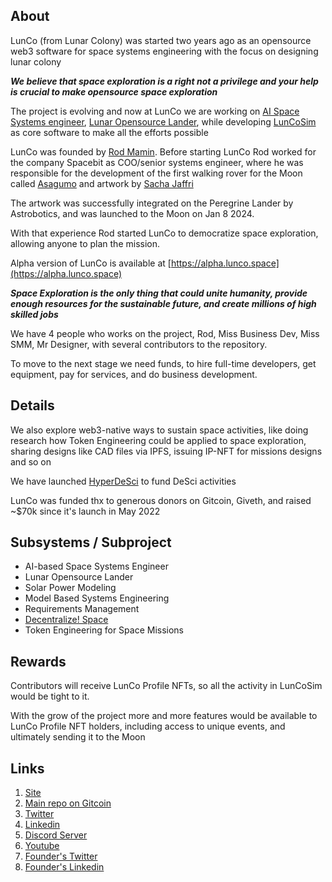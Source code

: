 
## About

LunCo (from Lunar Colony) was started two years ago as an opensource web3 software for space systems engineering with the focus on designing lunar colony

***We believe that space exploration is a right not a privilege and your help is crucial to make opensource space exploration***

The project is evolving and now at LunCo we are working on [AI Space Systems engineer](https://github.com/LunCoSim/lunco-chat-ai), [Lunar Opensource Lander](https://github.com/LunCoSim/lunar-opensource-lander), while developing [LunCoSim](https://github.com/LunCoSim/lunco-sim) as core software to make all the efforts possible

LunCo was founded by [Rod Mamin](https://twitter.com/_Difint_). Before starting LunCo Rod worked for the company Spacebit as COO/senior systems engineer, where he was responsible for the development of the first walking rover for the Moon called [Asagumo](https://www.youtube.com/watch?v=Fko0VZNO8DM) and artwork by [Sacha Jaffri ](https://edition.cnn.com/style/article/art-in-space-sacha-jafri-dubai-spc-intl/index.html)

The artwork was successfully integrated on the Peregrine Lander by Astrobotics, and was launched to the Moon on Jan 8 2024.

With that experience Rod started LunCo to democratize space exploration, allowing anyone to plan the mission.

Alpha version of LunCo is available at [https://alpha.lunco.space](https://alpha.lunco.space)

***Space Exploration is the only thing that could unite humanity, provide enough resources for the sustainable future, and create millions of high skilled jobs***


We have 4 people who works on the project, Rod, Miss Business Dev, Miss SMM, Mr Designer, with several contributors to the repository.

To move to the next stage we need funds, to hire full-time developers, get equipment, pay for services, and do business development.

## Details

We also explore web3-native ways to sustain space activities, like doing research how Token Engineering could be applied to space exploration, sharing designs like CAD files via IPFS, issuing IP-NFT for missions designs and so on

We have launched [HyperDeSci](https://github.com/LunCoSim/hyperdesci) to fund DeSci activities

LunCo was funded thx to generous donors on Gitcoin, Giveth, and raised ~$70k since it's launch in May 2022
## Subsystems / Subproject

- AI-based Space Systems Engineer
- Lunar Opensource Lander
- Solar Power Modeling 
- Model Based Systems Engineering
- Requirements Management
- [Decentralize! Space](https://t.me/despaceru)
- Token Engineering for Space Missions

## Rewards

 Contributors will receive LunCo Profile NFTs, so all the activity in LunCoSim would be tight to it.

  With the grow of the project more and more features would be available to LunCo Profile NFT holders, including access to unique events, and ultimately sending it to the Moon

## Links

1. [Site](https://lunco.space)
2. [Main repo on Gitcoin](https://github.com/LunCoSim/lunco-sim) 
3. [Twitter](https://twitter.com/LunCoSim) 
4. [Linkedin](https://www.linkedin.com/company/luncosim/) 
5. [Discord Server](https://discord.gg/uTEFrW32) 
7. [Youtube](https://www.youtube.com/@LunCoSim) 
8. [Founder's Twitter](https://twitter.com/_Difint_)
9. [Founder's Linkedin](https://www.linkedin.com/in/rod-mamin-2a48a12b/)
